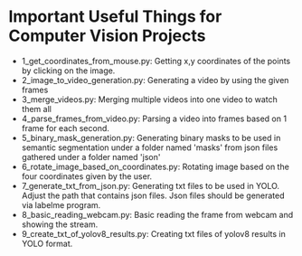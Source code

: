 # Important Useful Things for Computer Vision Projects
* 1_get_coordinates_from_mouse.py: Getting x,y coordinates of the points by clicking on the image.
* 2_image_to_video_generation.py: Generating a video by using the given frames
* 3_merge_videos.py: Merging multiple videos into one video to watch them all
* 4_parse_frames_from_video.py: Parsing a video into frames based on 1 frame for each second.
* 5_binary_mask_generation.py: Generating binary masks to be used in semantic segmentation under a folder named 'masks' from json files gathered under a folder named 'json'
* 6_rotate_image_based_on_coordinates.py: Rotating image based on the four coordinates given by the user. 
* 7_generate_txt_from_json.py: Generating txt files to be used in YOLO. Adjust the path that contains json files. Json files should be generated via labelme program.
* 8_basic_reading_webcam.py: Basic reading the frame from webcam and showing the stream.
* 9_create_txt_of_yolov8_results.py: Creating txt files of yolov8 results in YOLO format. 
